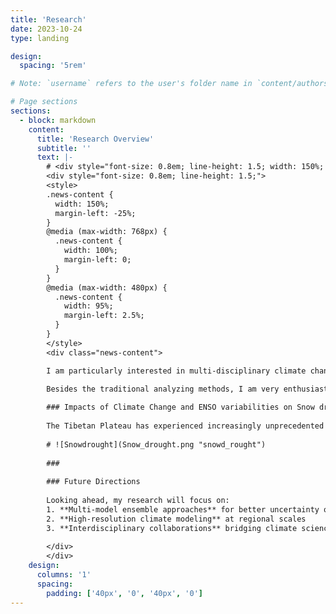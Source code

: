 ```yaml
---
title: 'Research'
date: 2023-10-24
type: landing

design:
  spacing: '5rem'

# Note: `username` refers to the user's folder name in `content/authors/`

# Page sections
sections:
  - block: markdown
    content:
      title: 'Research Overview'
      subtitle: ''
      text: |-
        # <div style="font-size: 0.8em; line-height: 1.5; width: 150%; margin-left: -25%;">
        <div style="font-size: 0.8em; line-height: 1.5;">
        <style>
        .news-content {
          width: 150%;
          margin-left: -25%;
        }
        @media (max-width: 768px) {
          .news-content {
            width: 100%;
            margin-left: 0;
          }
        }
        @media (max-width: 480px) {
          .news-content {
            width: 95%;
            margin-left: 2.5%;
          }
        }
        </style>
        <div class="news-content">

        I am particularly interested in multi-disciplinary climate change fields. My research topics aim to understand the role of water and the associated hydrological processes in regulating global environmental changes in the present and future. While much of my research focuses on the physical mechanisms in climate extremes, e.g., extreme precipitation, heatwaves, floods, and wildfires, I am also interested in how these extremes affect the ecology, human, and socioeconomic systems.  
        
        Besides the traditional analyzing methods, I am very enthusiastic about using the knowledge of artificial intelligence approaches to comprehend the causes and consequences of these hydrological extremes. My research topics are summarized as followed.

        ### Impacts of Climate Change and ENSO variabilities on Snow droughts in Asian Water Tower
        
        The Tibetan Plateau has experienced increasingly unprecedented snow droughts under climate warming, raising concerns about regional ecosystem sustainability and water resource security. While warming and drying are primary drivers, the specific roles of anthropogenic warming and climate variability in affecting these drivers and, consequently, the occurrence of snow drought remain unknown. In this study, we incorporated multi-source snowpack data and leveraged climate simulations to provide a detailed analysis of snow drought occurrence and trends across the TP. Our results provide critical insights into the driving mechanisms of snow droughts in this climate-sensitive region, aiming to support decision-makers in advancing climate resilience and sustainable water management. (Under review)
        
        # ![Snowdrought](Snow_drought.png "snowd_rought")
        
        ### 
        
        ### Future Directions
        
        Looking ahead, my research will focus on:
        1. **Multi-model ensemble approaches** for better uncertainty quantification
        2. **High-resolution climate modeling** at regional scales  
        3. **Interdisciplinary collaborations** bridging climate science and policy
        
        </div>
        </div>
    design:
      columns: '1'
      spacing:
        padding: ['40px', '0', '40px', '0']
---
```

